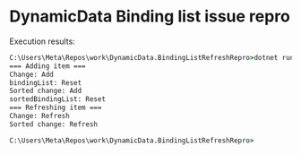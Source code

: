 
# DynamicData Binding list issue repro

Execution results:

```cmd
C:\Users\Meta\Repos\work\DynamicData.BindingListRefreshRepro>dotnet run
=== Adding item ===
Change: Add
bindingList: Reset
Sorted change: Add
sortedBindingList: Reset
=== Refreshing item ===
Change: Refresh
Sorted change: Refresh

C:\Users\Meta\Repos\work\DynamicData.BindingListRefreshRepro>
```